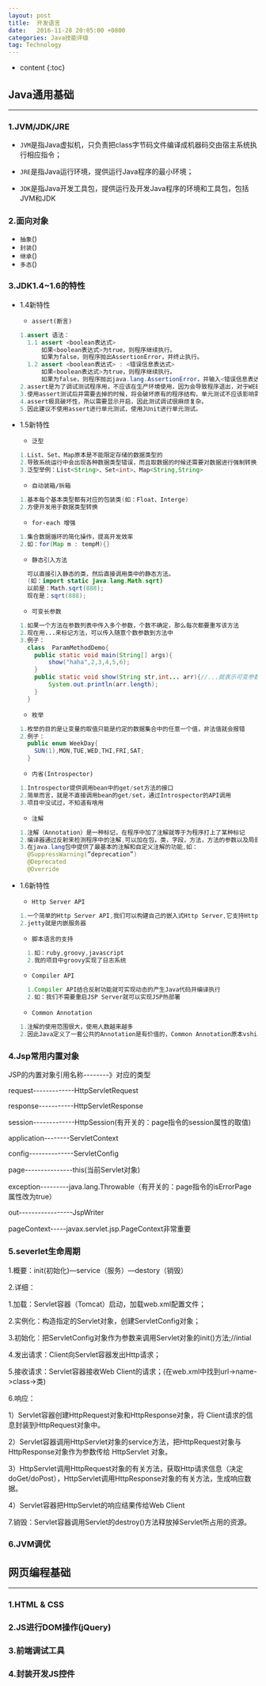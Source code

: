 ```yaml
---
layout: post
title:  开发语言
date:   2016-11-28 20:05:00 +0800
categories: Java技能评级
tag: Technology
---
```


* content
{:toc}


## Java通用基础

***

### 1.JVM/JDK/JRE

* `JVM`是指Java虚拟机，只负责把class字节码文件编译成机器码交由宿主系统执行相应指令；

* `JRE`是指Java运行环境，提供运行Java程序的最小环境；

* `JDK`是指Java开发工具包，提供运行及开发Java程序的环境和工具包，包括JVM和JDK

### 2.面向对象

* `抽象`()
* `封装`()
* `继承`()
* `多态`()

### 3.JDK1.4~1.6的特性

*   1.4新特性

    * `assert(断言)`

    ```java
    1.assert 语法：
      1.1 assert <boolean表达式>
          如果<boolean表达式>为true，则程序继续执行。
          如果为false，则程序抛出AssertionError，并终止执行。
      1.2 assert <boolean表达式> : <错误信息表达式>
          如果<boolean表达式>为true，则程序继续执行。
          如果为false，则程序抛出java.lang.AssertionError，并输入<错误信息表达式>。
    2.assert是为了调试测试程序用，不应该在生产环境使用，因为会导致程序退出，对于WEB端更是破坏性的。
    3.使用assert测试后并需要去掉的时候，将会破坏原有的程序结构，单元测试不应该影响需要测试的程序结构。
    4.assert极具破坏性，所以需要显示开启，因此测试调试很麻烦复杂。
    5.因此建议不使用assert进行单元测试，使用JUnit进行单元测试。
    ```

*   1.5新特性

    * `泛型`

    ```java
    1.List、Set、Map原本是不能限定存储的数据类型的
    2.导致系统运行中会出现各种数据类型错误，而且取数据的时候还需要对数据进行强制转换，增大系统风险
    3.泛型举例：List<String>、Set<int>、Map<String,String>
    ```

    * `自动装箱/拆箱`

    ```java
    1.基本每个基本类型都有对应的包装类(如：Float、Interge)
    2.方便开发用于数据类型转换
    ```

    * `for-each 增强`

    ```java
    1.集合数据循环的简化操作，提高开发效率
    2.如：for(Map m : tempM){}
    ```

    * `静态引入方法`

    ```java
      可以直接引入静态的类，然后直接调用类中的静态方法。
      (如：import static java.lang.Math.sqrt)
      以前是：Math.sqrt(888);
      现在是：sqrt(888);  
    ```

    * `可变长参数`

    ```java
    1.如果一个方法在参数列表中传入多个参数，个数不确定，那么每次都要重写该方法
    2.现在用...来标记方法，可以传入随意个数参数到方法中
    3.例子：
      class  ParamMethodDemo{    
        public static void main(String[] args){    
            show("haha",2,3,4,5,6);    
        }    
        public static void show(String str,int... arr){//...就表示可变参数    
            System.out.println(arr.length);    
        }    
      }  
    ```

    * `枚举`

    ```java
    1.枚举的目的是让变量的取值只能是约定的数据集合中的任意一个值，非法值就会报错
    2.例子：
      public enum WeekDay{    
        SUN(1),MON,TUE,WED,THI,FRI,SAT;
      }
    ```

    * `内省(Introspector)`

    ```java
    1.Introspector提供调用bean中的get/set方法的接口
    2.简单而言，就是不直接调用bean的get/set，通过Introspector的API调用
    3.项目中没试过，不知道有啥用
    ```

    * `注解`

    ```java
    1.注解（Annotation）是一种标记，在程序中加了注解就等于为程序打上了某种标记
    2.编译器通过反射来检测程序中的注解,可以加在包，类，字段，方法，方法的参数以及局部变量上
    3.在java.lang包中提供了最基本的注解和自定义注解的功能,如：
      @SuppressWarning(”deprecation”)
      @Deprecated
      @Override
    ```

*   1.6新特性

    * `Http Server API`

    ```java
    1.一个简单的Http Server API,我们可以构建自己的嵌入式Http Server,它支持Http和Https协议
    2.jetty就是内嵌服务器
    ```

    * `脚本语言的支持`

    ```java
      1.如：ruby,groovy,javascript
      2.我的项目中groovy实现了日志系统
    ```

    * `Compiler API`

    ```java
      1.Compiler API结合反射功能就可实现动态的产生Java代码并编译执行
      2.如：我们不需要重启JSP Server就可以实现JSP热部署
    ```

    * `Common Annotation`

    ```java
    1.注解的使用范围很大，使用人数越来越多
    2.因此Java定义了一套公共的Annotation是有价值的，Common Annotation原本vshiJavaEE中的，可以避免重复建设，保持SE和EE一致
    ```

### 4.Jsp常用内置对象

JSP的内置对象引用名称--------》对应的类型

request-------------HttpServletRequest

response-----------HttpServletResponse

session-------------HttpSession(有开关的：page指令的session属性的取值)

application--------ServletContext

config--------------ServletConfig

page---------------this(当前Servlet对象)

exception---------java.lang.Throwable（有开关的：page指令的isErrorPage属性改为true）

out-----------------JspWriter

pageContext-----javax.servlet.jsp.PageContext非常重要

### 5.severlet生命周期

1.概要：init(初始化)—service（服务）—destory（销毁）

2.详细：

1.加载：Servlet容器（Tomcat）启动，加载web.xml配置文件；

2.实例化：构造指定的Servlet对象，创建ServletConfig对象；

3.初始化：把ServletConfig对象作为参数来调用Servlet对象的init()方法;//intial

4.发出请求：Client向Servlet容器发出Http请求；

5.接收请求：Servlet容器接收Web Client的请求；(在web.xml中找到url->name->class->类)

6.响应：

1）Servlet容器创建HttpRequest对象和HttpResponse对象，将 Client请求的信息封装到HttpRequest对象中。

2）Servlet容器调用HttpServlet对象的service方法，把HttpRequest对象与HttpResponse对象作为参数传给 	HttpServlet 对象。

3）HttpServlet调用HttpRequest对象的有关方法，获取Http请求信息（决定doGet/doPost），HttpServlet调用HttpResponse对象的有关方法，生成响应数据。

4）Servlet容器把HttpServlet的响应结果传给Web Client

7.销毁：Servlet容器调用Servlet的destroy()方法释放掉Servlet所占用的资源。



### 6.JVM调优



## 网页编程基础

***

### 1.HTML & CSS

### 2.JS进行DOM操作(jQuery)

### 3.前端调试工具

### 4.封装开发JS控件